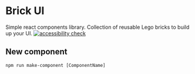 # Brick UI

Simple react components library. Collection of reusable Lego bricks to build up your UI.
[![accessibility check](https://github.com/marianntapfer/brick-ui/actions/workflows/a11y-report.yml/badge.svg)](https://github.com/marianntapfer/brick-ui/actions/workflows/a11y-report.yml)

## New component

```
npm run make-component [ComponentName]
```
